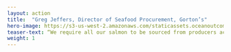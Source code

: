 ```yaml
---
layout: action
title:  "Greg Jeffers, Director of Seafood Procurement, Gorton’s"
hero-image: https://s3-us-west-2.amazonaws.com/staticassets.oceanoutcomes.org/hero+photos/hokkaidosuccesshero.jpg
teaser-text: “We require all our salmon to be sourced from producers actively involved in a credible, public FIP, or certified according to credible, third-party standards. Working with Ocean Outcomes is a great way to help meet your sustainability benchmarks.” 
weight: 1
---
```

